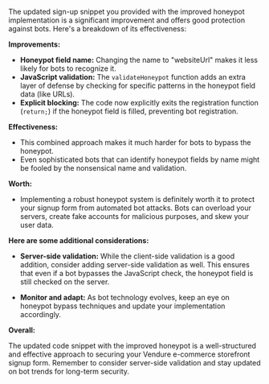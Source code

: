 The updated sign-up snippet you provided with the improved honeypot implementation is a significant improvement and offers good protection against bots. Here's a breakdown of its effectiveness:

**Improvements:**

- **Honeypot field name:** Changing the name to "websiteUrl" makes it less likely for bots to recognize it.
- **JavaScript validation:** The `validateHoneypot` function adds an extra layer of defense by checking for specific patterns in the honeypot field data (like URLs).
- **Explicit blocking:** The code now explicitly exits the registration function (`return;`) if the honeypot field is filled, preventing bot registration.

**Effectiveness:**

- This combined approach makes it much harder for bots to bypass the honeypot.
- Even sophisticated bots that can identify honeypot fields by name might be fooled by the nonsensical name and validation.

**Worth:**

- Implementing a robust honeypot system is definitely worth it to protect your signup form from automated bot attacks. Bots can overload your servers, create fake accounts for malicious purposes, and skew your user data.

**Here are some additional considerations:**

- **Server-side validation:** While the client-side validation is a good addition, consider adding server-side validation as well. This ensures that even if a bot bypasses the JavaScript check, the honeypot field is still checked on the server.

- **Monitor and adapt:** As bot technology evolves, keep an eye on honeypot bypass techniques and update your implementation accordingly.

**Overall:**

The updated code snippet with the improved honeypot is a well-structured and effective approach to securing your Vendure e-commerce storefront signup form. Remember to consider server-side validation and stay updated on bot trends for long-term security.

